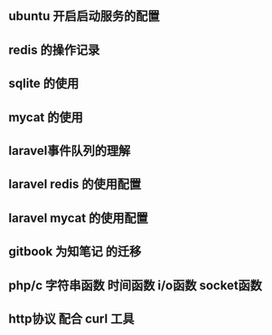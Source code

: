 
## ubuntu 开启启动服务的配置

## redis 的操作记录

## sqlite 的使用

## mycat 的使用

## laravel事件队列的理解

## laravel redis 的使用配置

## laravel mycat 的使用配置


## gitbook 为知笔记 的迁移

## php/c 字符串函数 时间函数 i/o函数 socket函数

## http协议 配合 curl 工具

